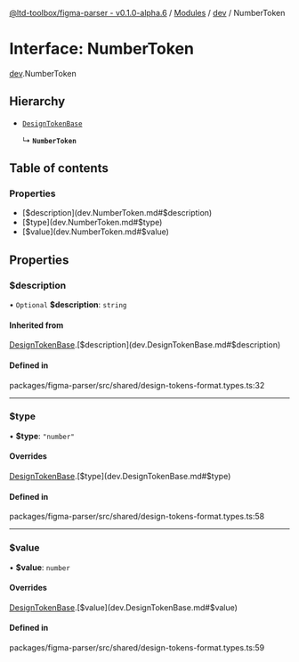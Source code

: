 [@ltd-toolbox/figma-parser - v0.1.0-alpha.6](../README.md) / [Modules](../modules.md) / [dev](../modules/dev.md) / NumberToken

# Interface: NumberToken

[dev](../modules/dev.md).NumberToken

## Hierarchy

- [`DesignTokenBase`](dev.DesignTokenBase.md)

  ↳ **`NumberToken`**

## Table of contents

### Properties

- [$description](dev.NumberToken.md#$description)
- [$type](dev.NumberToken.md#$type)
- [$value](dev.NumberToken.md#$value)

## Properties

### $description

• `Optional` **$description**: `string`

#### Inherited from

[DesignTokenBase](dev.DesignTokenBase.md).[$description](dev.DesignTokenBase.md#$description)

#### Defined in

packages/figma-parser/src/shared/design-tokens-format.types.ts:32

___

### $type

• **$type**: ``"number"``

#### Overrides

[DesignTokenBase](dev.DesignTokenBase.md).[$type](dev.DesignTokenBase.md#$type)

#### Defined in

packages/figma-parser/src/shared/design-tokens-format.types.ts:58

___

### $value

• **$value**: `number`

#### Overrides

[DesignTokenBase](dev.DesignTokenBase.md).[$value](dev.DesignTokenBase.md#$value)

#### Defined in

packages/figma-parser/src/shared/design-tokens-format.types.ts:59
